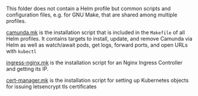 This folder does not contain a Helm profile but common scripts and configuration files, e.g. for GNU Make,
that are shared among multiple profiles.

[camunda.mk](camunda.mk) is the installation script that is included in the `Makefile` of all Helm profiles.
It contains targets to install, update, and remove Camunda via Helm as well as
watch/await pods, get logs, forward ports, and open URLs with `kubectl`

[ingress-nginx.mk](ingress-nginx.mk) is the installation script for an Nginx Ingress Controller and getting its IP.

[cert-manager.mk](cert-manager..mk) is the installation script for setting up Kubernetes objects for issuing letsencrypt tls certificates
